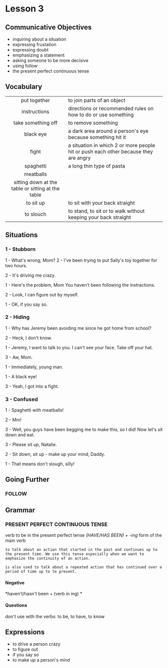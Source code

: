 # Lesson 3

## Communicative Objectives
- inquiring about a situation
- expressing frustation
- expressing doubt
- emphasizing a statement
- asking someone to be more decisive
- using follow
- the present perfect continuous tense



## Vocabulary

|||
|:---:|---|
|put together| to join parts of an object |
|instructions|directions or recommended rules on how to do or use something|
|take something off|to remove something|
|black eye| a dark area around a person's eye because something hit it|
|fight| a situation in which 2 or more people hit or push each other because they are angry|
|spaghetti| a long thin type of pasta|
|meatballs|
|sitting down at the table or sitting at the table|
|to sit up| to sit with your back straight|
| to slouch | to stand, to sit or to walk without keeping your back straight|



## Situations
### 1 - Stubborn
1 - What's wrong, Mom?
2 - I've been trying to put Sally's toy together for two hours.

2 - It's driving me crazy.

1 - Here's the problem, Mom You haven't been following the instractions.

2 - Look, I can figure out by myself.

1 - OK, if you say so.

### 2 - Hiding
1 - Why has Jeremy been avoiding me since he got home from school?

2 - Heck, I don't know.

1 - Jeremy, I want to talk to you. I can't see your face. Take off your hat.

3 - Aw, Mom.

1 - Immediately, young man.

1 - A black eye!

3 - Yeah, I got into a fight.

### 3 - Confused
1 - Spaghetti with meatballs!

2 - Mm!

3 - Well, you guys have been begging me to make this, so I did! Now let's sit down and eat.

3 - Please sit up, Natalie.

2 - Sit down, sit up - make up your mind, Daddy.

1 - That means don't slough, silly!



## Going Further
### FOLLOW



## Grammar
### PRESENT PERFECT CONTINUOUS TENSE
verb to be in the present perfect tense *(HAVE/HAS BEEN) + -ing* form of the main verb

    to talk about an action that started in the past and continues up to the present time. We use this tense especially when we want to emphasize the continuity of an action.

    is also used to talk about a repeated action that has continued over a period of time up to te present.
#### Negative
*haven't/hasn't been + (verb in ing) *
#### Questions

don't use with  the verbs: to be, to have, to know



## Expressions
- to drive a person crazy
- to figure out
- if you say so
- to make up a person's mind